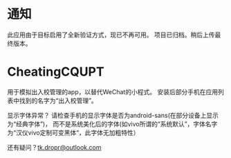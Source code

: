 # 通知
此应用由于目标启用了全新验证方式，现已不再可用。
项目已归档。稍后上传最终版本。

# CheatingCQUPT
用于模拟出入校管理的app，以替代WeChat的小程式。
安装后部分手机在应用列表中找到的名字为“出入校管理”。

显示字体异常？
请检查手机的显示字体是否为android-sans(在部分设备上显示为“经典字体”)，
而不是系统美化后的字体(如vivo所谓的“系统默认”，字体名字为“汉仪vivo定制可变黑体“，此字体无加粗特性）

还有疑问？tk.dropr@outlook.com
